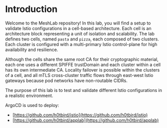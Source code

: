 # Introduction

Welcome to the MeshLab repository! In this lab, you will find a setup to validate Istio configurations in a cell-based architecture. Each cell is an architecture block representing a unit of isolation and scalability. The lab defines two cells, named `pasta` and `pizza`, each composed of two clusters. Each cluster is configured with a multi-primary Istio control-plane for high availability and resilience.

Although the cells share the same root CA for their cryptographic material, each one uses a different SPIFFE trustDomain and each cluster within a cell has its own intermediate CA. Locality failover is possible within the clusters of a cell, and all mTLS cross-cluster traffic flows through east-west Istio gateways because pod networks have non-routable CIDRs.

The purpose of this lab is to test and validate different Istio configurations in a realistic environment.

ArgoCD is used to deploy:
- [https://github.com/h0tbird/istio](https://github.com/h0tbird/istio)
- [https://github.com/h0tbird/applab](https://github.com/h0tbird/applab)
